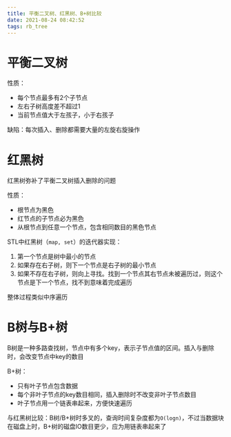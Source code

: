 ```yaml
---
title: 平衡二叉树、红黑树、B+树比较
date: 2021-08-24 08:42:52
tags: rb_tree 
---
```

# 平衡二叉树
性质：
- 每个节点最多有2个子节点
- 左右子树高度差不超过1
- 当前节点值大于左孩子，小于右孩子

缺陷：每次插入、删除都需要大量的左旋右旋操作

# 红黑树
红黑树弥补了平衡二叉树插入删除的问题

性质：
- 根节点为黑色
- 红节点的子节点必为黑色
- 从根节点到任意一个节点，包含相同数目的黑色节点

STL中红黑树（`map, set`）的迭代器实现：
1. 第一个节点是树中最小的节点
2. 如果存在右子树，则下一个节点是右子树的最小节点
3. 如果不存在右子树，则向上寻找。找到一个节点其右节点未被遍历过，则这个节点是下一个节点，找不到意味着完成遍历

整体过程类似中序遍历

# B树与B+树
B树是一种多路查找树，节点中有多个key，表示子节点值的区间。插入与删除时，会改变节点中key的数目

B+树：
- 只有叶子节点包含数据
- 每个非叶子节点的key数目相同，插入删除时不改变非叶子节点数目
- 叶子节点用一个链表串起来，方便快速遍历

与红黑树比较：B树/B+树时多叉的，查询时间复杂度都为`O(logn)`，不过当数据块在磁盘上时，B+树的磁盘IO数目更少，应为用链表串起来了



